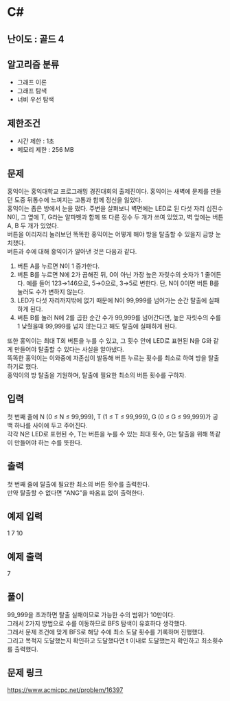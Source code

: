 # C#

## 난이도 : 골드 4

## 알고리즘 분류
  - 그래프 이론
  - 그래프 탐색
  - 너비 우선 탐색

## 제한조건
  - 시간 제한 : 1초
  - 메모리 제한 : 256 MB

## 문제
홍익이는 홍익대학교 프로그래밍 경진대회의 출제진이다. 홍익이는 새벽에 문제를 만들던 도중 뒤통수에 느껴지는 고통과 함께 정신을 잃었다.<br/>
홍익이는 좁은 방에서 눈을 떴다. 주변을 살펴보니 벽면에는 LED로 된 다섯 자리 십진수 N이, 그 옆에 T, G라는 알파벳과 함께 또 다른 정수 두 개가 쓰여 있었고, 벽 앞에는 버튼 A, B 두 개가 있었다.<br/>
버튼을 이리저리 눌러보던 똑똑한 홍익이는 어떻게 해야 방을 탈출할 수 있을지 금방 눈치챘다.<br/>
버튼과 수에 대해 홍익이가 알아낸 것은 다음과 같다.<br/>

  1. 버튼 A를 누르면 N이 1 증가한다.
  2. 버튼 B를 누르면 N에 2가 곱해진 뒤, 0이 아닌 가장 높은 자릿수의 숫자가 1 줄어든다. 예를 들어 123→146으로, 5→0으로, 3→5로 변한다. 단, N이 0이면 버튼 B를 눌러도 수가 변하지 않는다.
  3. LED가 다섯 자리까지밖에 없기 때문에 N이 99,999를 넘어가는 순간 탈출에 실패하게 된다.
  4. 버튼 B를 눌러 N에 2를 곱한 순간 수가 99,999를 넘어간다면, 높은 자릿수의 수를 1 낮췄을때 99,999를 넘지 않는다고 해도 탈출에 실패하게 된다.

또한 홍익이는 최대 T회 버튼을 누를 수 있고, 그 횟수 안에 LED로 표현된 N을 G와 같게 만들어야 탈출할 수 있다는 사실을 알아냈다.<br/>
똑똑한 홍익이는 이와중에 자존심이 발동해 버튼 누르는 횟수를 최소로 하여 방을 탈출하기로 했다.<br/>
홍익이의 방 탈출을 기원하며, 탈출에 필요한 최소의 버튼 횟수를 구하자.<br/>


## 입력
첫 번째 줄에 N (0 ≤ N ≤ 99,999), T (1 ≤ T ≤ 99,999), G (0 ≤ G ≤ 99,999)가 공백 하나를 사이에 두고 주어진다.<br/>
각각 N은 LED로 표현된 수, T는 버튼을 누를 수 있는 최대 횟수, G는 탈출을 위해 똑같이 만들어야 하는 수를 뜻한다.<br/>


## 출력
첫 번째 줄에 탈출에 필요한 최소의 버튼 횟수를 출력한다.<br/>
만약 탈출할 수 없다면 “ANG”을 따옴표 없이 출력한다.<br/>


## 예제 입력
1 7 10<br/>


## 예제 출력
7<br/>


## 풀이
99_999을 초과하면 탈출 실패이므로 가능한 수의 범위가 10만이다.<br/>
그래서 2가지 방법으로 수를 이동하므로 BFS 탐색이 유효하다 생각했다.<br/>
그래서 문제 조건에 맞게 BFS로 해당 수에 최소 도달 횟수를 기록하며 진행했다.<br/>
그리고 목적지 도달했는지 확인하고 도달했다면 t 이내로 도달했는지 확인하고 최소횟수를 출력했다.<br/>


## 문제 링크
https://www.acmicpc.net/problem/16397